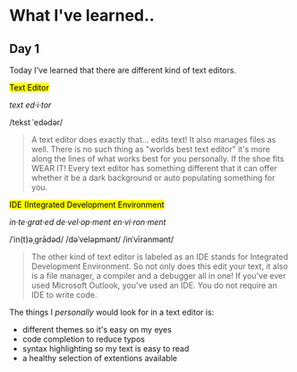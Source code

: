 # **What I've learned..**

## Day 1

Today I've learned that there are different kind of text editors. 

<mark>Text Editor</mark>

*text ed·i·tor*

/tekst ˈedədər/
> A text editor does exactly that... edits text! It also manages files as well. There is no such thing as "worlds best text editor" it's more along the lines of what works best for you personally. If the shoe fits WEAR IT! Every text editor has something different that it can offer whether it be a dark background or auto populating something for you. 

<mark>IDE (Integrated Development Environment</mark> 

*in·te·grat·ed  de·vel·op·ment  en·vi·ron·ment*

/ˈin(t)əˌɡrādəd/  /dəˈveləpmənt/  /inˈvīrənmənt/
> The other kind of text editor is labeled as an IDE stands for Integrated Development Environment. So not only does this edit your text, it also is a file manager, a compiler and a debugger all in one! If you've ever used Microsoft Outlook, you've used an IDE. You do not require an IDE to write code.

The things I *personally* would look for in a text editor is:
* different themes so it's easy on my eyes
* code completion to reduce typos
* syntax highlighting so my text is easy to read
* a healthy selection of extentions available 

